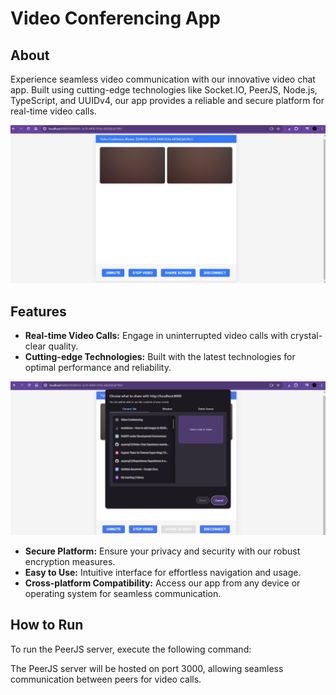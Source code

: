 # Video Conferencing App

## About

Experience seamless video communication with our innovative video chat app. Built using cutting-edge technologies like Socket.IO, PeerJS, Node.js, TypeScript, and UUIDv4, our app provides a reliable and secure platform for real-time video calls.

![alt text](https://github.com/aryanraj13/Video-Chat/blob/main/interface.png?raw=true)

## Features

- **Real-time Video Calls:** Engage in uninterrupted video calls with crystal-clear quality.
- **Cutting-edge Technologies:** Built with the latest technologies for optimal performance and reliability.

![alt text](https://github.com/aryanraj13/Video-Chat/blob/main/share.png?raw=true)

- **Secure Platform:** Ensure your privacy and security with our robust encryption measures.
- **Easy to Use:** Intuitive interface for effortless navigation and usage.
- **Cross-platform Compatibility:** Access our app from any device or operating system for seamless communication.

## How to Run

To run the PeerJS server, execute the following command:


The PeerJS server will be hosted on port 3000, allowing seamless communication between peers for video calls.

